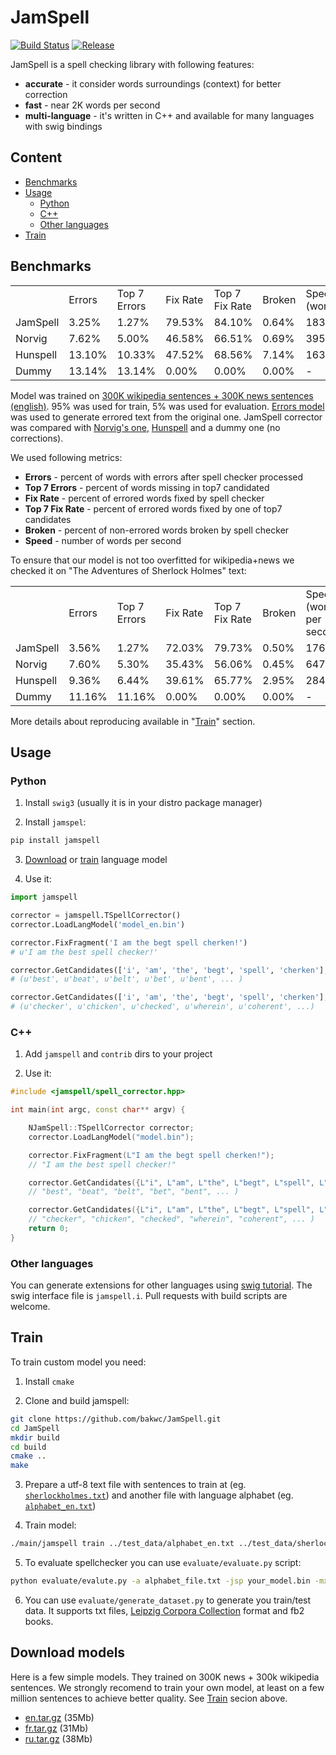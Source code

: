 # JamSpell

[![Build Status][travis-image]][travis] [![Release][release-image]][releases]

[travis-image]: https://travis-ci.org/bakwc/JamSpell.svg?branch=master
[travis]: https://travis-ci.org/bakwc/JamSpell

[release-image]: https://img.shields.io/badge/release-0.0.9-blue.svg?style=flat
[releases]: https://github.com/bakwc/JamSpell/releases

JamSpell is a spell checking library with following features:

- **accurate** - it consider words surroundings (context) for better correction
- **fast** - near 2K words per second
- **multi-language** - it's written in C++ and available for many languages with swig bindings

## Content
- [Benchmarks](#benchmarks)
- [Usage](#usage)
  - [Python](#python)
  - [C++](#c)
  - [Other languages](#other-languages)
- [Train](#train)

## Benchmarks

<table>
  <tr>
    <td></td>
    <td>Errors</td>
    <td>Top 7 Errors</td>
    <td>Fix Rate</td>
    <td>Top 7 Fix Rate</td>
    <td>Broken</td>
    <td>Speed<br>
(words/second)</td>
  </tr>
  <tr>
    <td>JamSpell</td>
    <td>3.25%</td>
    <td>1.27%</td>
    <td>79.53%</td>
    <td>84.10%</td>
    <td>0.64%</td>
    <td>1833</td>
  </tr>
  <tr>
    <td>Norvig</td>
    <td>7.62%</td>
    <td>5.00%</td>
    <td>46.58%</td>
    <td>66.51%</td>
    <td>0.69%</td>
    <td>395</td>
  </tr>
  <tr>
    <td>Hunspell</td>
    <td>13.10%</td>
    <td>10.33%</td>
    <td>47.52%</td>
    <td>68.56%</td>
    <td>7.14%</td>
    <td>163</td>
  </tr>
  <tr>
    <td>Dummy</td>
    <td>13.14%</td>
    <td>13.14%</td>
    <td>0.00%</td>
    <td>0.00%</td>
    <td>0.00%</td>
    <td>-</td>
  </tr>
</table>

Model was trained on [300K wikipedia sentences + 300K news sentences (english)](http://wortschatz.uni-leipzig.de/en/download/). 95% was used for train, 5% was used for evaluation. [Errors model](https://github.com/bakwc/JamSpell/blob/master/evaluate/typo_model.py) was used to generate errored text from the original one. JamSpell corrector was compared with [Norvig's one](http://norvig.com/spell-correct.html), [Hunspell](http://hunspell.github.io/) and a dummy one (no corrections).

We used following metrics:
- **Errors** - percent of words with errors after spell checker processed
- **Top 7 Errors** - percent of words missing in top7 candidated
- **Fix Rate** - percent of errored words fixed by spell checker
- **Top 7 Fix Rate** - percent of errored words fixed by one of top7 candidates
- **Broken** - percent of non-errored words broken by spell checker
- **Speed** - number of words per second

To ensure that our model is not too overfitted for wikipedia+news we checked it on "The Adventures of Sherlock Holmes" text:

<table>
  <tr>
    <td></td>
    <td>Errors</td>
    <td>Top 7 Errors</td>
    <td>Fix Rate</td>
    <td>Top 7 Fix Rate</td>
    <td>Broken</td>
    <td>Speed
(words per second)</td>
  </tr>
  <tr>
    <td>JamSpell</td>
    <td>3.56%</td>
    <td>1.27%</td>
    <td>72.03%</td>
    <td>79.73%</td>
    <td>0.50%</td>
    <td>1764</td>
  </tr>
  <tr>
    <td>Norvig</td>
    <td>7.60%</td>
    <td>5.30%</td>
    <td>35.43%</td>
    <td>56.06%</td>
    <td>0.45%</td>
    <td>647</td>
  </tr>
  <tr>
    <td>Hunspell</td>
    <td>9.36%</td>
    <td>6.44%</td>
    <td>39.61%</td>
    <td>65.77%</td>
    <td>2.95%</td>
    <td>284</td>
  </tr>
  <tr>
    <td>Dummy</td>
    <td>11.16%</td>
    <td>11.16%</td>
    <td>0.00%</td>
    <td>0.00%</td>
    <td>0.00%</td>
    <td>-</td>
  </tr>
</table>

More details about reproducing available in "[Train](#train)" section.

## Usage
### Python
1. Install ```swig3``` (usually it is in your distro package manager)

2. Install ```jamspel```:
```bash
pip install jamspell
```
3. [Download](#download-models) or [train](#train) language model

4. Use it:

```python
import jamspell

corrector = jamspell.TSpellCorrector()
corrector.LoadLangModel('model_en.bin')

corrector.FixFragment('I am the begt spell cherken!')
# u'I am the best spell checker!'

corrector.GetCandidates(['i', 'am', 'the', 'begt', 'spell', 'cherken'], 3)
# (u'best', u'beat', u'belt', u'bet', u'bent', ... )

corrector.GetCandidates(['i', 'am', 'the', 'begt', 'spell', 'cherken'], 5)
# (u'checker', u'chicken', u'checked', u'wherein', u'coherent', ...)
```

### C++
1. Add `jamspell` and `contrib` dirs to your project

2. Use it:

```cpp
#include <jamspell/spell_corrector.hpp>

int main(int argc, const char** argv) {

    NJamSpell::TSpellCorrector corrector;
    corrector.LoadLangModel("model.bin");

    corrector.FixFragment(L"I am the begt spell cherken!");
    // "I am the best spell checker!"

    corrector.GetCandidates({L"i", L"am", L"the", L"begt", L"spell", L"cherken"}, 3);
    // "best", "beat", "belt", "bet", "bent", ... )

    corrector.GetCandidates({L"i", L"am", L"the", L"begt", L"spell", L"cherken"}, 3);
    // "checker", "chicken", "checked", "wherein", "coherent", ... )
    return 0;
}
```

### Other languages
You can generate extensions for other languages using [swig tutorial](http://www.swig.org/tutorial.html). The swig interface file is `jamspell.i`. Pull requests with build scripts are welcome.

## Train
To train custom model you need:

1. Install ```cmake```

2. Clone and build jamspell:
```bash
git clone https://github.com/bakwc/JamSpell.git
cd JamSpell
mkdir build
cd build
cmake ..
make
```

3. Prepare a utf-8 text file with sentences to train at (eg. [```sherlockholmes.txt```](https://github.com/bakwc/JamSpell/blob/master/test_data/sherlockholmes.txt)) and another file with language alphabet (eg. [```alphabet_en.txt```](https://github.com/bakwc/JamSpell/blob/master/test_data/alphabet_en.txt))

4. Train model:
```bash
./main/jamspell train ../test_data/alphabet_en.txt ../test_data/sherlockholmes.txt model_sherlock.bin
```
5. To evaluate spellchecker you can use ```evaluate/evaluate.py``` script:
```bash
python evaluate/evalute.py -a alphabet_file.txt -jsp your_model.bin -mx 50000 your_test_data.txt
```
6. You can use ```evaluate/generate_dataset.py``` to generate you train/test data. It supports txt files, [Leipzig Corpora Collection](http://wortschatz.uni-leipzig.de/en/download/) format and fb2 books.

## Download models
Here is a few simple models. They trained on 300K news + 300k wikipedia sentences. We strongly recomend to train your own model, at least on a few million sentences to achieve better quality. See [Train](#train) secion above.

 - [en.tar.gz](https://github.com/bakwc/JamSpell-models/raw/master/en.tar.gz) (35Mb)
 - [fr.tar.gz](https://github.com/bakwc/JamSpell-models/raw/master/fr.tar.gz) (31Mb)
 - [ru.tar.gz](https://github.com/bakwc/JamSpell-models/raw/master/ru.tar.gz) (38Mb)
